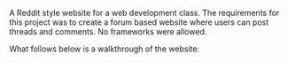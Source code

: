A Reddit style website for a web development class. The requirements for this project was to create a forum based website where users can post threads and comments. No frameworks were allowed.

What follows below is a walkthrough of the website:



